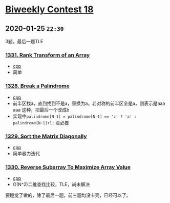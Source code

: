 # [Biweekly Contest 18](https://leetcode.com/contest/biweekly-contest-18/)

## 2020-01-25 `22:30`

3题，最后一题TLE

### [1331. Rank Transform of an Array](https://leetcode.com/problems/rank-transform-of-an-array)

- [cpp](https://github.com/xfmeng17/leetcode/blob/master/cpp/1331.cpp)
- 简单

### [1328. Break a Palindrome](https://leetcode.com/problems/break-a-palindrome)

- [cpp](https://github.com/xfmeng17/leetcode/blob/master/cpp/1328.cpp)
- 前半区找a，直到找到不是a，替换为a，若对称的前半区全是a，则表示是aaa aaa 这种，把最后一个改成b
- 实现中`palindrome[N-1] = palindrome[N-1] == 'z' ? 'a' : palindrome[N-1]+1;` 没必要

### [1329. Sort the Matrix Diagonally](https://leetcode.com/problems/sort-the-matrix-diagonally/)

- [cpp](https://github.com/xfmeng17/leetcode/blob/master/cpp/1329.cpp)
- 简单暴力迭代

### [1330. Reverse Subarray To Maximize Array Value](https://leetcode.com/problems/reverse-subarray-to-maximize-array-value)

- [cpp](https://github.com/xfmeng17/leetcode/blob/master/cpp/1330.cpp)
- O(N^2)二维查找比较，TLE，尚未解决

要睡觉了做的，除了最后一题，前三题均没卡壳，已经可以了。
